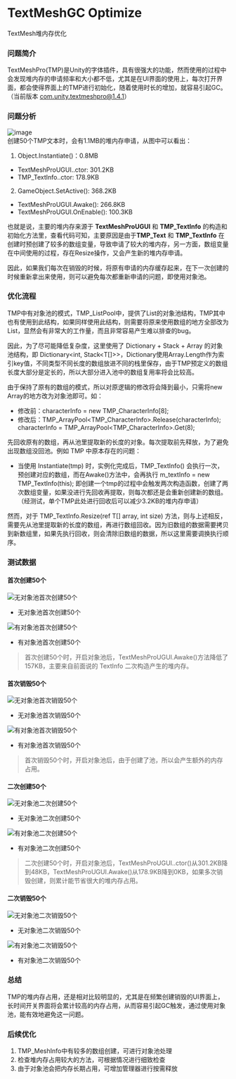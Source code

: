 # TextMeshGC Optimize
TextMesh堆内存优化

### 问题简介
TextMeshPro(TMP)是Unity的字体插件，具有很强大的功能，然而使用的过程中会发现堆内存的申请频率和大小都不低，尤其是在UI界面的使用上，每次打开界面，都会使得界面上的TMP进行初始化，随着使用时长的增加，就容易引起GC。（当前版本 com.unity.textmeshpro@1.4.1）

### 问题分析
![image](https://github.com/FallingXun/TextMeshGCOptimize/blob/main/Images/1.png)  
创建50个TMP文本时，会有1.1MB的堆内存申请，从图中可以看出：   
1. Object.Instantiate()：0.8MB   
- TextMeshProUGUI..ctor: 301.2KB   
- TMP_TextInfo..ctor: 178.9KB   
2. GameObject.SetActive(): 368.2KB   
- TextMeshProUGUI.Awake(): 266.8KB
- TextMeshProUGUI.OnEnable(): 100.3KB   

也就是说，主要的堆内存来源于 **TextMeshProUGUI** 和 **TMP_TextInfo** 的构造和初始化方法里，查看代码可知，主要原因是由于**TMP_Text** 和 **TMP_TextInfo** 在创建时预创建了较多的数组变量，导致申请了较大的堆内存，另一方面，数组变量在中间使用的过程，存在Resize操作，又会产生新的堆内存申请。  

因此，如果我们每次在销毁的时候，将原有申请的内存缓存起来，在下一次创建的时候重新拿出来使用，则可以避免每次都重新申请的问题，即使用对象池。

### 优化流程

TMP中有对象池的模式，TMP_ListPool中，提供了List<T>的对象池结构，TMP其中也有使用到此结构，如果同样使用此结构，则需要将原来使用数组的地方全部改为List，显然会有非常大的工作量，而且非常容易产生难以排查的bug。

因此，为了尽可能降低复杂度，这里使用了 Dictionary + Stack + Array 的对象池结构，即 Dictionary<int, Stack<T[]>>，Dictionary使用Array.Length作为索引key值，不同类型不同长度的数组放进不同的栈里保存，由于TMP预定义的数组长度大部分是定长的，所以大部分进入池中的数组复用率将会比较高。

由于保持了原有的数组的模式，所以对原逻辑的修改将会降到最小，只需将new Array的地方改为对象池即可。如：
- 修改前：characterInfo = new TMP_CharacterInfo[8];
- 修改后：TMP_ArrayPool<TMP_CharacterInfo>.Release(characterInfo);
            characterInfo = TMP_ArrayPool<TMP_CharacterInfo>.Get(8);

先回收原有的数组，再从池里提取新的长度的对象。每次提取前先释放，为了避免出现数组没回池。例如 TMP 中原本存在的问题：  
- 当使用 Instantiate(tmp) 时，实例化完成后，TMP_TextInfo() 会执行一次，预创建对应的数组，而在Awake()方法中，会再执行 m_textInfo = new TMP_TextInfo(this); 即创建一个tmp的过程中会触发两次构造函数，创建了两次数组变量，如果没进行先回收再提取，则每次都还是会重新创建新的数组。（经测试，单个TMP此处进行回收后可以减少3.2KB的堆内存申请）

然而，对于 TMP_TextInfo.Resize<T>(ref T[] array, int size) 方法，则与上述相反，需要先从池里提取新的长度的数组，再进行数组回收。因为旧数组的数据需要拷贝到新数组里，如果先执行回收，则会清除旧数组的数据，所以这里需要调换执行顺序。

### 测试数据
#### 首次创建50个
![无对象池首次创建50个](https://github.com/FallingXun/TextMeshGCOptimize/blob/main/Images/无对象池首次创建50个.png)
- 无对象池首次创建50个

![有对象池首次创建50个](https://github.com/FallingXun/TextMeshGCOptimize/blob/main/Images/有对象池首次创建50个.png)
- 有对象池首次创建50个

> 首次创建50个时，开启对象池后，TextMeshProUGUI.Awake()方法降低了157KB，主要来自前面说的 TextInfo 二次构造产生的堆内存。

#### 首次销毁50个
![无对象池首次销毁50个](https://github.com/FallingXun/TextMeshGCOptimize/blob/main/Images/无对象池首次销毁50个.png)
- 无对象池首次销毁50个

![有对象池首次销毁50个](https://github.com/FallingXun/TextMeshGCOptimize/blob/main/Images/有对象池首次销毁50个.png)
- 有对象池首次销毁50个

> 首次销毁50个时，开启对象池后，由于创建了池，所以会产生额外的内存占用。

#### 二次创建50个
![无对象池二次创建50个](https://github.com/FallingXun/TextMeshGCOptimize/blob/main/Images/无对象池二次创建50个.png)
- 无对象池二次创建50个

![有对象池二次创建50个](https://github.com/FallingXun/TextMeshGCOptimize/blob/main/Images/有对象池二次创建50个.png)
- 有对象池二次创建50个

> 二次创建50个时，开启对象池后，TextMeshProUGUI..ctor()从301.2KB降到48KB，TextMeshProUGUI.Awake()从178.9KB降到0KB，如果多次销毁创建，则累计能节省很大的堆内存占用。

#### 二次销毁50个
![无对象池二次销毁50个](https://github.com/FallingXun/TextMeshGCOptimize/blob/main/Images/无对象池二次销毁50个.png)
- 无对象池二次销毁50个

![有对象池二次销毁50个](https://github.com/FallingXun/TextMeshGCOptimize/blob/main/Images/有对象池二次销毁50个.png)
- 有对象池二次销毁50个

### 总结
TMP的堆内存占用，还是相对比较明显的，尤其是在频繁创建销毁的UI界面上，长时间开关界面将会累计较高的内存占用，从而容易引起GC触发，通过使用对象池，能有效地避免这一问题。

### 后续优化
1. TMP_MeshInfo中有较多的数组创建，可进行对象池处理
2. 检查堆内存占用较大的方法，可根据情况进行细致检查
3. 由于对象池会把内存长期占用，可增加管理器进行按需释放